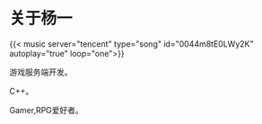 # 关于杨一


{{< music server="tencent" type="song" id="0044m8tE0LWy2K" autoplay="true" loop="one">}}

游戏服务端开发。

C++。

Gamer,RPG爱好者。
